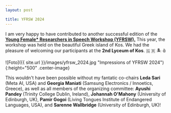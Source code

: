 ```yaml
---
layout: post

title: YFRSW 2024
---
```


I am very happy to have contributed to another successful edition of the <a href="https://sites.google.com/view/yfrsw-2024" target="_blank" rel="noopener"><strong>Young Female* Researchers in Speech Workshop (YFRSW).</strong></a> This year, the workshop was held on the beautiful Greek island of Kos. We had the pleasure of welcoming our participants at the <strong>2nd Lyceum of Kos</strong>. &#127468; &#127479; &#127965; &#57418; 

![Foto]({{ site.url }}/images/yfrsw_2024.jpg "Impressions of YFRSW 2024"){:height="500" .center-image}

This wouldn't have been possible without my fantatic co-chairs <strong>Leda Sari</strong> (Meta AI, USA) and <strong>Georgia Maniati</strong> (Samsung Electronics / Innoetics, Greece),
as well as all members of the organizing committee: <strong>Ayushi Pandey</strong> (Trinity College Dublin, Ireland), <strong>Johannah O'Mahony</strong> 
(University of Edinburgh, UK), <strong>Pamir Gogoi</strong> (Living Tongues Institute of Endangered Languages, USA), and <strong>Sarenne Wallbridge</strong> 
(University of Edinburgh, UK)!


